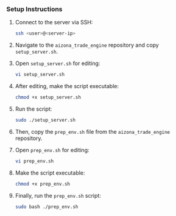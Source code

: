 ### Setup Instructions

1. Connect to the server via SSH:
    ```bash
    ssh <user>@<server-ip>
    ```

2. Navigate to the `aizona_trade_engine` repository and copy `setup_server.sh`.

3. Open `setup_server.sh` for editing:
    ```bash
    vi setup_server.sh
    ```

4. After editing, make the script executable:
    ```bash
    chmod +x setup_server.sh
    ```

5. Run the script:
    ```bash
    sudo ./setup_server.sh
    ```

6. Then, copy the `prep_env.sh` file from the `aizona_trade_engine` repository.

7. Open `prep_env.sh` for editing:
    ```bash
    vi prep_env.sh
    ```

8. Make the script executable:
    ```bash
    chmod +x prep_env.sh
    ```

9. Finally, run the `prep_env.sh` script:
    ```bash
    sudo bash ./prep_env.sh
    ```
